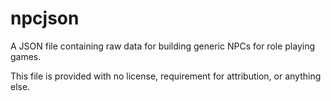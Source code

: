 # npcjson
A JSON file containing raw data for building generic NPCs for role playing games.

This file is provided with no license, requirement for attribution, or anything else.
